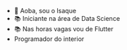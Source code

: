 - 👋 Aoba, sou o Isaque
- 📚 Iniciante na área de Data Science
- 📚 Nas horas vagas vou de Flutter
- Programador do interior 
